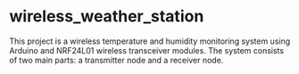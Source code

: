 # wireless_weather_station
This project is a wireless temperature and humidity monitoring system using Arduino and NRF24L01 wireless transceiver modules. The system consists of two main parts: a transmitter node and a receiver node.
